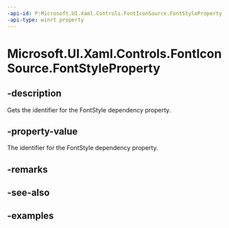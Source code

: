 ```yaml
---
-api-id: P:Microsoft.UI.Xaml.Controls.FontIconSource.FontStyleProperty
-api-type: winrt property
---
```

<!-- Property syntax.
public DependencyProperty FontStyleProperty { get; }
-->

# Microsoft.UI.Xaml.Controls.FontIconSource.FontStyleProperty


## -description

Gets the identifier for the FontStyle dependency property.


## -property-value

The identifier for the FontStyle dependency property.


## -remarks


## -see-also


## -examples


